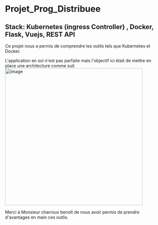 # Projet_Prog_Distribuee

## Stack: Kubernetes (ingress Controller) , Docker, Flask, Vuejs, REST API 
Ce projet nous a permis de comprendre les outils tels que Kubernetes et Docker.

L'application en soi n'est pas parfaite mais l'objectif ici était de mettre en place une architecture comme suit
<img width="452" alt="image" src="https://github.com/Mouhamadou98/Projet_Prog_Distribuee/assets/59964227/dca8d759-5399-462b-9164-a56a4a3927af">

Merci à Monsieur charroux benoît de nous avoir permis de prendre d'avantages en main ces outlis. 
